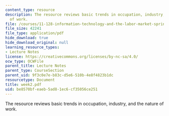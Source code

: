 ```yaml
---
content_type: resource
description: The resource reviews basic trends in occupation, industry, and the nature
  of work.
file: /courses/11-128-information-technology-and-the-labor-market-spring-2005/be8570bfeaeb5ad81ec6cf35056ce251_week2.pdf
file_size: 42241
file_type: application/pdf
hide_download: true
hide_download_original: null
learning_resource_types:
- Lecture Notes
license: https://creativecommons.org/licenses/by-nc-sa/4.0/
ocw_type: OCWFile
parent_title: Lecture Notes
parent_type: CourseSection
parent_uid: 9f3c0e7e-b83c-d5e6-510b-4e8f4823b1dc
resourcetype: Document
title: week2.pdf
uid: be8570bf-eaeb-5ad8-1ec6-cf35056ce251
---
```

The resource reviews basic trends in occupation, industry, and the nature of work.